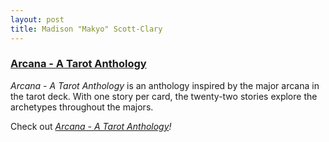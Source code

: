 ```yaml
---
layout: post
title: Madison "Makyo" Scott-Clary
---
```


<div class="flex">
    <div class="project">
        <h3><a href="/arcana">Arcana - A Tarot Anthology</a></h3>
        <p><em>Arcana - A Tarot Anthology</em> is an anthology inspired by the major arcana in the tarot deck. With one story per card, the twenty-two stories explore the archetypes throughout the majors.</p>
        <p>Check out <em><a href="/arcana">Arcana - A Tarot Anthology</a>!</em></p>
    </div>
</div>
